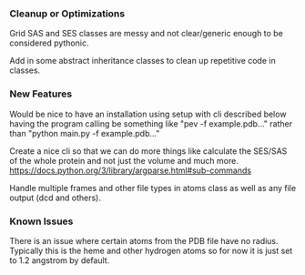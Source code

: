 ### Cleanup or Optimizations

Grid SAS and SES classes are messy and not clear/generic enough to be
considered pythonic.

Add in some abstract inheritance classes to clean up repetitive code in classes.

### New Features

Would be nice to have an installation using setup with cli described below having
the program calling be something like "pev -f example.pdb..." rather than "python main.py -f example.pdb..."

Create a nice cli so that we can do more things like calculate the SES/SAS of
the whole protein and not just the volume and much more. https://docs.python.org/3/library/argparse.html#sub-commands

Handle multiple frames and other file types in atoms class as well as any file
output (dcd and others).

### Known Issues

There is an issue where certain atoms from the PDB file have no radius.
Typically this is the heme and other hydrogen atoms
so for now it is just set to 1.2 angstrom by default.
